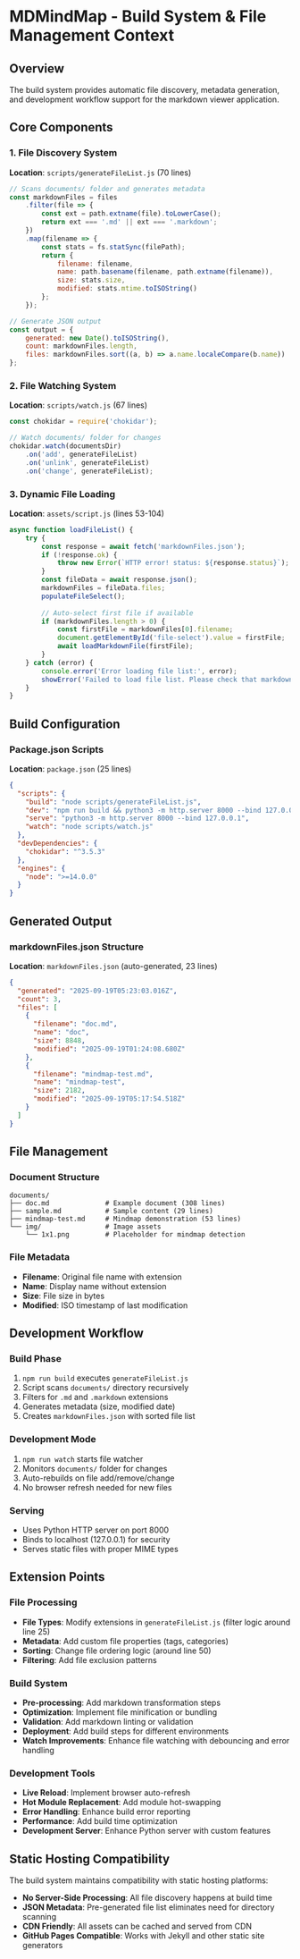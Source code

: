 # MDMindMap - Build System & File Management Context

## Overview

The build system provides automatic file discovery, metadata generation, and development workflow support for the markdown viewer application.

## Core Components

### 1. File Discovery System
**Location**: `scripts/generateFileList.js` (70 lines)
```javascript
// Scans documents/ folder and generates metadata
const markdownFiles = files
    .filter(file => {
        const ext = path.extname(file).toLowerCase();
        return ext === '.md' || ext === '.markdown';
    })
    .map(filename => {
        const stats = fs.statSync(filePath);
        return {
            filename: filename,
            name: path.basename(filename, path.extname(filename)),
            size: stats.size,
            modified: stats.mtime.toISOString()
        };
    });

// Generate JSON output
const output = {
    generated: new Date().toISOString(),
    count: markdownFiles.length,
    files: markdownFiles.sort((a, b) => a.name.localeCompare(b.name))
};
```

### 2. File Watching System
**Location**: `scripts/watch.js` (67 lines)
```javascript
const chokidar = require('chokidar');

// Watch documents/ folder for changes
chokidar.watch(documentsDir)
    .on('add', generateFileList)
    .on('unlink', generateFileList)
    .on('change', generateFileList);
```

### 3. Dynamic File Loading
**Location**: `assets/script.js` (lines 53-104)
```javascript
async function loadFileList() {
    try {
        const response = await fetch('markdownFiles.json');
        if (!response.ok) {
            throw new Error(`HTTP error! status: ${response.status}`);
        }
        const fileData = await response.json();
        markdownFiles = fileData.files;
        populateFileSelect();
        
        // Auto-select first file if available
        if (markdownFiles.length > 0) {
            const firstFile = markdownFiles[0].filename;
            document.getElementById('file-select').value = firstFile;
            await loadMarkdownFile(firstFile);
        }
    } catch (error) {
        console.error('Error loading file list:', error);
        showError('Failed to load file list. Please check that markdownFiles.json exists.');
    }
}
```

## Build Configuration

### Package.json Scripts
**Location**: `package.json` (25 lines)
```json
{
  "scripts": {
    "build": "node scripts/generateFileList.js",
    "dev": "npm run build && python3 -m http.server 8000 --bind 127.0.0.1",
    "serve": "python3 -m http.server 8000 --bind 127.0.0.1",
    "watch": "node scripts/watch.js"
  },
  "devDependencies": {
    "chokidar": "^3.5.3"
  },
  "engines": {
    "node": ">=14.0.0"
  }
}
```

## Generated Output

### markdownFiles.json Structure
**Location**: `markdownFiles.json` (auto-generated, 23 lines)
```json
{
  "generated": "2025-09-19T05:23:03.016Z",
  "count": 3,
  "files": [
    {
      "filename": "doc.md",
      "name": "doc",
      "size": 8848,
      "modified": "2025-09-19T01:24:08.680Z"
    },
    {
      "filename": "mindmap-test.md",
      "name": "mindmap-test",
      "size": 2182,
      "modified": "2025-09-19T05:17:54.518Z"
    }
  ]
}
```

## File Management

### Document Structure
```
documents/
├── doc.md              # Example document (308 lines)
├── sample.md           # Sample content (29 lines)
├── mindmap-test.md     # Mindmap demonstration (53 lines)
└── img/                # Image assets
    └── 1x1.png         # Placeholder for mindmap detection
```

### File Metadata
- **Filename**: Original file name with extension
- **Name**: Display name without extension
- **Size**: File size in bytes
- **Modified**: ISO timestamp of last modification

## Development Workflow

### Build Phase
1. `npm run build` executes `generateFileList.js`
2. Script scans `documents/` directory recursively
3. Filters for `.md` and `.markdown` extensions
4. Generates metadata (size, modified date)
5. Creates `markdownFiles.json` with sorted file list

### Development Mode
1. `npm run watch` starts file watcher
2. Monitors `documents/` folder for changes
3. Auto-rebuilds on file add/remove/change
4. No browser refresh needed for new files

### Serving
- Uses Python HTTP server on port 8000
- Binds to localhost (127.0.0.1) for security
- Serves static files with proper MIME types

## Extension Points

### File Processing
- **File Types**: Modify extensions in `generateFileList.js` (filter logic around line 25)
- **Metadata**: Add custom file properties (tags, categories)
- **Sorting**: Change file ordering logic (around line 50)
- **Filtering**: Add file exclusion patterns

### Build System
- **Pre-processing**: Add markdown transformation steps
- **Optimization**: Implement file minification or bundling
- **Validation**: Add markdown linting or validation
- **Deployment**: Add build steps for different environments
- **Watch Improvements**: Enhance file watching with debouncing and error handling

### Development Tools
- **Live Reload**: Implement browser auto-refresh
- **Hot Module Replacement**: Add module hot-swapping
- **Error Handling**: Enhance build error reporting
- **Performance**: Add build time optimization
- **Development Server**: Enhance Python server with custom features

## Static Hosting Compatibility

The build system maintains compatibility with static hosting platforms:

- **No Server-Side Processing**: All file discovery happens at build time
- **JSON Metadata**: Pre-generated file list eliminates need for directory scanning
- **CDN Friendly**: All assets can be cached and served from CDN
- **GitHub Pages Compatible**: Works with Jekyll and other static site generators
